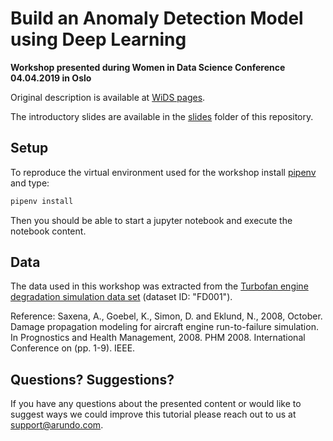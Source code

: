 # Build an Anomaly Detection Model using Deep Learning 
**Workshop presented during Women in Data Science Conference 04.04.2019 in Oslo**

Original description is available at [WiDS pages](http://www.wids-oslo.org/). 

The introductory slides are available in the [slides](/slides) folder of this repository. 

## Setup 

To reproduce the virtual environment used for the workshop install
[pipenv](https://pipenv.readthedocs.io/en/latest/) and type:

```bash
pipenv install
```

Then you should be able to start a jupyter notebook and execute the notebook content.


## Data

The data used in this workshop was extracted from the [Turbofan engine degradation simulation data set](https://ti.arc.nasa.gov/tech/dash/groups/pcoe/prognostic-data-repository/#turbofan) (dataset ID: "FD001"). 

Reference: Saxena, A., Goebel, K., Simon, D. and Eklund, N., 2008, October. Damage propagation modeling for aircraft engine run-to-failure simulation. In Prognostics and Health Management, 2008. PHM 2008. International Conference on (pp. 1-9). IEEE.


## Questions? Suggestions?

If you have any questions about the presented content or would like to suggest
ways we could improve this tutorial please reach out to us at
[support@arundo.com](mailto:support@arundo.com).
